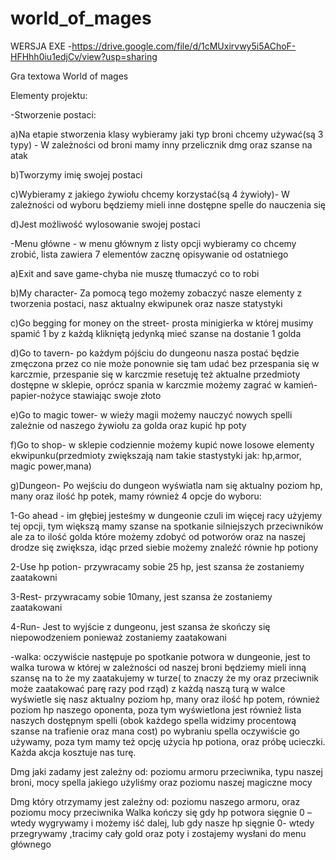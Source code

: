 # world_of_mages

WERSJA EXE -https://drive.google.com/file/d/1cMUxirvwy5i5AChoF-HFHhh0iu1edjCv/view?usp=sharing

Gra textowa World of mages

Elementy projektu:

-Stworzenie postaci:

a)Na etapie stworzenia klasy wybieramy jaki typ broni chcemy używać(są 3 typy) - W zależności od broni mamy inny przelicznik dmg oraz szanse na atak

b)Tworzymy imię swojej postaci

c)Wybieramy z jakiego żywiołu chcemy korzystać(są 4 żywioły)- W zależności od wyboru będziemy mieli inne dostępne spelle do nauczenia się

d)Jest możliwość wylosowanie swojej postaci


-Menu główne - w menu głównym z listy opcji wybieramy co chcemy zrobić, lista zawiera 7 elementów zacznę opisywanie od ostatniego

a)Exit and save game-chyba nie muszę tłumaczyć co to robi

b)My character- Za pomocą tego możemy zobaczyć nasze elementy z tworzenia postaci, nasz  aktualny ekwipunek oraz nasze statystyki

c)Go begging for money on the street- prosta minigierka w której musimy spamić 1 by z każdą klikniętą jedynką mieć szanse na dostanie 1 golda

d)Go to tavern- po każdym pójściu do dungeonu nasza postać będzie zmęczona przez co nie może ponownie się tam udać bez przespania się w karczmie,
przespanie się w karczmie resetuję też aktualne przedmioty dostępne w sklepie,
oprócz spania w karczmie możemy zagrać w kamień-papier-nożyce stawiając swoje złoto

e)Go to magic tower- w wieży magii możemy nauczyć nowych  spelli zależnie od naszego żywiołu za golda oraz kupić hp poty

f)Go to shop- w sklepie codziennie możemy kupić nowe losowe elementy ekwipunku(przedmioty zwiększają nam takie stastystyki jak: hp,armor, magic power,mana)

g)Dungeon- Po wejściu do dungeon wyświatla nam się aktualny poziom hp, many oraz ilość hp potek, mamy również  4 opcje do wyboru:

1-Go ahead - im głębiej jesteśmy w dungeonie czuli im więcej racy użyjemy tej opcji, tym większą mamy szanse na spotkanie silniejszych przeciwników ale za to
ilość golda które możemy zdobyć od potworów oraz na naszej drodze się zwiększa, idąc przed siebie możemy znaleźć równie hp potiony

2-Use hp potion- przywracamy sobie 25 hp, jest szansa że zostaniemy zaatakowni

3-Rest- przywracamy sobie 10many, jest szansa że zostaniemy zaatakowani

4-Run- Jest to wyjście z dungeonu, jest szansa że skończy się niepowodzeniem ponieważ zostaniemy zaatakowani


-walka: oczywiście następuje po spotkanie potwora w dungeonie,
jest to walka turowa w której w zależności od naszej broni będziemy mieli inną szansę na to że my zaatakujemy w turze( to znaczy że my oraz przeciwnik może zaatakować parę razy pod rząd)
z każdą naszą turą w walce wyświetle się nasz aktualny poziom hp, many oraz ilość hp potem, również poziom hp naszego oponenta,  poza tym wyświetlona jest również lista naszych dostępnym spelli (obok każdego spella widzimy procentową szanse na trafienie oraz mana cost)
po wybraniu spella oczywiście go używamy, poza tym mamy też opcję użycia hp potiona, oraz próbę ucieczki. Każda akcja kosztuje nas turę.

Dmg jaki zadamy jest zależny od: poziomu armoru przeciwnika, typu naszej broni, mocy spella jakiego użyliśmy oraz  poziomu naszej magiczne mocy

Dmg który otrzymamy jest zależny od: poziomu naszego armoru, oraz poziomu mocy przeciwnika
Walka kończy się gdy hp potwora sięgnie 0 – wtedy wygrywamy i możemy iść dalej, lub gdy nasze hp sięgnie 0- wtedy przegrywamy ,tracimy cały gold oraz poty i zostajemy wysłani do menu głównego

